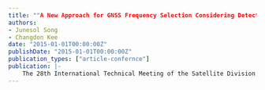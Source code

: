 ```yaml
---
title: ""A New Approach for GNSS Frequency Selection Considering Detection of Cycle Slip Insensitive Pairs of Ionospheric Combination for Dual-Frequency Receivers""
authors:
- Junesol Song
- Changdon Kee
date: "2015-01-01T00:00:00Z"
publishDate: "2015-01-01T00:00:00Z"
publication_types: ["article-confernce"]
publication: |-
    The 28th International Technical Meeting of the Satellite Division of The Institute of Navigation (ION GNSS+ 2015)
---
```

